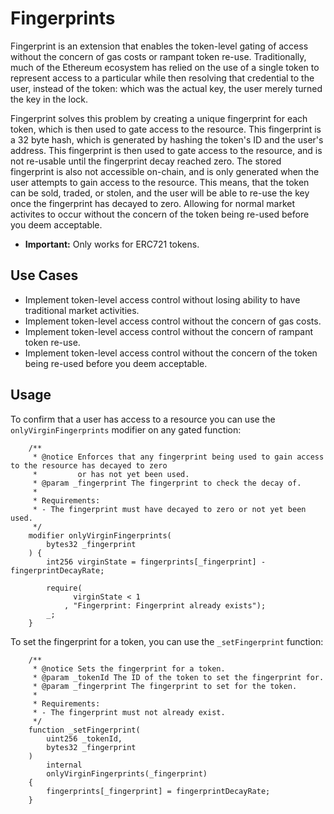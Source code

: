 # Fingerprints

Fingerprint is an extension that enables the token-level gating of access without the concern of gas costs or rampant token re-use. Traditionally, much of the Ethereum  ecosystem has relied on the use of a single token to represent access to a particular while then resolving that credential to the user, instead of the token: which was the actual key, the user merely turned the key in the lock.

Fingerprint solves this problem by creating a unique fingerprint for each token, which is then used to gate access to the resource. This fingerprint is a 32 byte hash, which is generated by hashing the token's ID and the user's address. This fingerprint is then used to gate access to the resource, and is not re-usable until the fingerprint decay  reached zero. The stored fingerprint is also not accessible on-chain, and is only generated when the user  attempts to gain access to the resource. This means, that the token can be sold, traded, or stolen, and the user will be able to re-use the key once the fingerprint has decayed to zero. Allowing for normal market activites to occur without the concern of the token being re-used before you deem acceptable.

- **Important:** Only works for ERC721 tokens.

## Use Cases

- Implement token-level access control without losing ability to have traditional market activities.
- Implement token-level access control without the concern of gas costs.
- Implement token-level access control without the concern of rampant token re-use.
- Implement token-level access control without the concern of the token being re-used before you deem acceptable.

## Usage

To confirm that a user has access to a resource you can use the `onlyVirginFingerprints` modifier on any gated function:

```solidity
    /**
     * @notice Enforces that any fingerprint being used to gain access to the resource has decayed to zero
     *         or has not yet been used.
     * @param _fingerprint The fingerprint to check the decay of.
     *
     * Requirements:
     * - The fingerprint must have decayed to zero or not yet been used.
     */
    modifier onlyVirginFingerprints(
        bytes32 _fingerprint
    ) { 
        int256 virginState = fingerprints[_fingerprint] - fingerprintDecayRate;

        require(
              virginState < 1
            , "Fingerprint: Fingerprint already exists");
        _;
    }
```

To set the fingerprint for a token, you can use the `_setFingerprint` function:

```solidity
    /**
     * @notice Sets the fingerprint for a token.
     * @param _tokenId The ID of the token to set the fingerprint for.
     * @param _fingerprint The fingerprint to set for the token.
     *
     * Requirements:
     * - The fingerprint must not already exist.
     */
    function _setFingerprint(
        uint256 _tokenId,
        bytes32 _fingerprint
    ) 
        internal 
        onlyVirginFingerprints(_fingerprint) 
    {
        fingerprints[_fingerprint] = fingerprintDecayRate;
    }
```